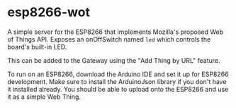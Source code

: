 esp8266-wot
===========

A simple server for the ESP8266 that implements Mozilla's proposed Web of
Things API. Exposes an onOffSwitch named `led` which controls the board's
built-in LED.

This can be added to the Gateway using the "Add Thing by URL" feature.

To run on an ESP8266, download the Arduino IDE and set it up for ESP8266
development. Make sure to install the ArduinoJson library if you don't have it
installed already. You should be able to upload onto the ESP8266 and use it as
a simple Web Thing.
